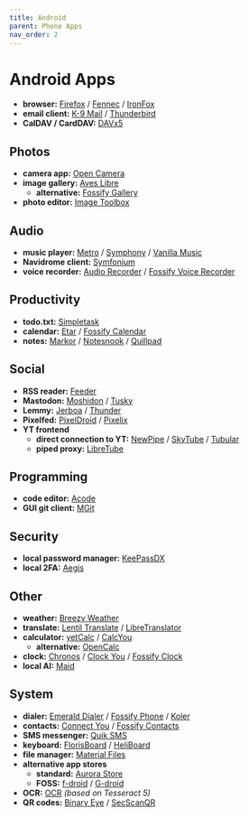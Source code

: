 ```yaml
---
title: Android
parent: Phone Apps
nav_order: 2
---
```

# Android Apps

- **browser:** [Firefox](https://play.google.com/store/apps/details?id=org.mozilla.firefox&pcampaignid=web_share) / [Fennec](https://f-droid.org/packages/org.mozilla.fennec_fdroid/) / [IronFox](https://gitlab.com/ironfox-oss/IronFox)
- **email client:** [K-9 Mail](https://f-droid.org/packages/com.fsck.k9/) / [Thunderbird](https://f-droid.org/packages/net.thunderbird.android/)
- **CalDAV / CardDAV:** [DAVx5](https://f-droid.org/packages/at.bitfire.davdroid/)

## Photos

- **camera app:** [Open Camera](https://f-droid.org/packages/net.sourceforge.opencamera/)
- **image gallery:** [Aves Libre](https://f-droid.org/packages/deckers.thibault.aves.libre/)
	- **alternative:** [Fossify Gallery](https://f-droid.org/packages/org.fossify.gallery)
- **photo editor:** [Image Toolbox](https://f-droid.org/packages/ru.tech.imageresizershrinker/)

## Audio

- **music player:** [Metro](https://f-droid.org/packages/io.github.muntashirakon.Music) / [Symphony](https://f-droid.org/packages/io.github.zyrouge.symphony/) / [Vanilla Music](https://f-droid.org/packages/ch.blinkenlights.android.vanilla/)
- **Navidrome client:** [Symfonium](https://play.google.com/store/apps/details?id=app.symfonik.music.player)
- **voice recorder:** [Audio Recorder](https://f-droid.org/packages/com.github.axet.audiorecorder/) / [Fossify Voice Recorder](https://f-droid.org/packages/org.fossify.voicerecorder/)

## Productivity

- **todo.txt:** [Simpletask](https://play.google.com/store/apps/details?id=cz.janata.marek.simpletask)
- **calendar:** [Etar](https://f-droid.org/packages/ws.xsoh.etar/) / [Fossify Calendar](https://f-droid.org/packages/org.fossify.calendar/)
- **notes:** [Markor](https://f-droid.org/packages/net.gsantner.markor/) / [Notesnook](https://f-droid.org/packages/com.streetwriters.notesnook/) / [Quillpad](https://f-droid.org/packages/io.github.quillpad/)

## Social

- **RSS reader:** [Feeder](https://f-droid.org/packages/com.nononsenseapps.feeder/)
- **Mastodon:** [Moshidon](https://f-droid.org/packages/org.joinmastodon.android.moshinda/) / [Tusky](https://f-droid.org/repository/browse/?fdid=com.keylesspalace.tusky)
- **Lemmy:** [Jerboa](https://f-droid.org/packages/com.jerboa/) / [Thunder](https://play.google.com/store/apps/details?id=com.hjiangsu.thunder)
- **Pixelfed:** [PixelDroid](https://f-droid.org/packages/org.pixeldroid.app/) / [Pixelix](https://f-droid.org/packages/com.daniebeler.pfpixelix/)
- **YT frontend** 
	- **direct connection to YT:** [NewPipe](https://f-droid.org/packages/org.schabi.newpipe/) / [SkyTube](https://f-droid.org/packages/free.rm.skytube.oss/) / [Tubular](https://f-droid.org/packages/org.polymorphicshade.tubular)
	- **piped proxy:** [LibreTube](https://f-droid.org/packages/com.daniebeler.pfpixelix/)

## Programming

- **code editor:** [Acode](https://f-droid.org/packages/com.foxdebug.acode/)
- **GUI git client:** [MGit](https://f-droid.org/packages/com.manichord.mgit/)

## Security

- **local password manager:** [KeePassDX](https://f-droid.org/packages/com.kunzisoft.keepass.libre/)
- **local 2FA:** [Aegis](https://f-droid.org/packages/com.beemdevelopment.aegis/)

## Other

- **weather:** [Breezy Weather](https://f-droid.org/packages/org.breezyweather/)
- **translate:** [Lentil Translate](https://f-droid.org/packages/dev.atajan.lingva_android/) / [LibreTranslator](https://f-droid.org/packages/de.beowulf.libretranslater/)
- **calculator:** [yetCalc](https://f-droid.org/packages/yetzio.yetcalc/) / [CalcYou](https://f-droid.org/packages/net.youapps.calcyou/)
	- **alternative:** [OpenCalc](https://f-droid.org/packages/com.darkempire78.opencalculator/)
- **clock:** [Chronos](https://play.google.com/store/apps/details?id=com.fbiego.chronos) / [Clock You](https://f-droid.org/packages/com.bnyro.clock/) / [Fossify Clock](https://f-droid.org/packages/org.fossify.clock/)
- **local AI:** [Maid](https://f-droid.org/packages/com.danemadsen.maid/)

## System

- **dialer:** [Emerald Dialer](https://f-droid.org/packages/ru.henridellal.dialer/) / [Fossify Phone](https://f-droid.org/packages/org.fossify.phone/) / [Koler](https://f-droid.org/packages/com.chooloo.www.koler/)
- **contacts:** [Connect You](https://f-droid.org/packages/com.bnyro.contacts/) / [Fossify Contacts](https://f-droid.org/packages/org.fossify.contacts/)
- **SMS messenger:** [Quik SMS](https://f-droid.org/packages/dev.octoshrimpy.quik/)
- **keyboard:** [FlorisBoard](https://f-droid.org/packages/dev.patrickgold.florisboard/) / [HeliBoard](https://f-droid.org/packages/helium314.keyboard/)
- **file manager:** [Material Files](https://f-droid.org/packages/me.zhanghai.android.files/)
- **alternative app stores** 
	- **standard:** [Aurora Store](https://f-droid.org/packages/com.aurora.store/)
	- **FOSS:** [f-droid](https://f-droid.org/packages/org.fdroid.fdroid/) / [G-droid](https://f-droid.org/packages/org.gdroid.gdroid/)
- **OCR:** [OCR](https://f-droid.org/packages/io.github.subhamtyagi.ocr/) *(based on Tesseract 5)*
- **QR codes:** [Binary Eye](https://f-droid.org/packages/de.markusfisch.android.binaryeye/) / [SecScanQR](https://f-droid.org/packages/de.t_dankworth.secscanqr/)
